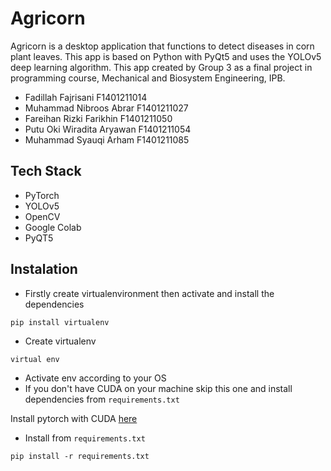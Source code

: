 # Agricorn
Agricorn is a desktop application that functions to detect diseases in corn plant leaves. This app is based on Python with PyQt5 and uses the YOLOv5 deep learning algorithm. This app created by Group 3 as a final project in programming course, Mechanical and Biosystem Engineering, IPB.
- Fadillah Fajrisani F1401211014
- Muhammad Nibroos Abrar F1401211027
- Fareihan Rizki Farikhin F1401211050
- Putu Oki Wiradita Aryawan F1401211054
- Muhammad Syauqi Arham F1401211085


## Tech Stack
- PyTorch
- YOLOv5
- OpenCV
- Google Colab
- PyQT5

## Instalation
- Firstly create virtualenvironment then activate and install the dependencies
```
pip install virtualenv
```
- Create virtualenv

```
virtual env
```
- Activate env according to your OS
- If you don't have CUDA on your machine skip this one and install dependencies from `requirements.txt`

Install pytorch with CUDA [here](https://pytorch.org/get-started/previous-versions/)

- Install from `requirements.txt`

```
pip install -r requirements.txt
```

